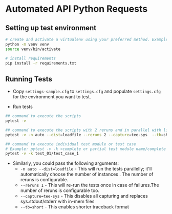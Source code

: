 # Automated API Python Requests

## Setting up test environment

```sh
# create and activate a virtualenv using your preferred method. Example:
python -m venv venv
source venv/bin/activate

# install requirements
pip install -r requirements.txt

```

## Running Tests

- Copy `settings-sample.cfg` to `settings.cfg` and populate `settings.cfg` for
the environment you want to test.


- Run tests

```sh
## command to execute the scripts 
pytest -v 

## command to execute the scripts with 2 reruns and in parallel with limited traceback
pytest -v -n auto --dist=loadfile --reruns 2 --capture=tee-sys  --tb=short

## command to execute individual test module or test case
# Example: pytest -v -k <complete or partial test module name/complete or partial test case name> 
pytest -v -k test_01/test_case_1 

```
- Similarly, you could pass the following arguments:
  - `-n auto --dist=loadfile` - This will run the tests parallelly; it'll automatically choose the number of instances . The number of reruns is configurable.
  - `--reruns 1` - This will re-run the tests once in case of failures.The number of reruns is configurable too.
  - `--capture=tee-sys` - This disables all capturing and replaces sys.stdout/stderr with in-mem files
  - `--tb=short` - This enables shorter traceback format
